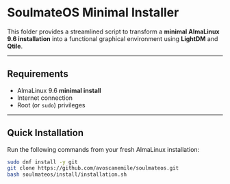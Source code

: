 # SoulmateOS Minimal Installer

This folder provides a streamlined script to transform a **minimal AlmaLinux 9.6 installation** into a functional graphical environment using **LightDM** and **Qtile**.

---

## Requirements

- AlmaLinux 9.6 **minimal install**
- Internet connection
- Root (or `sudo`) privileges

---

## Quick Installation

Run the following commands from your fresh AlmaLinux installation:

```bash
sudo dnf install -y git
git clone https://github.com/avoscanemile/soulmateos.git
bash soulmateos/install/installation.sh
